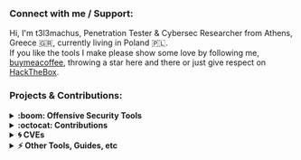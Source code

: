 ### Connect with me / Support:
Hi, I'm t3l3machus, Penetration Tester & Cybersec Researcher from Athens, Greece 🇬🇷, currently living in Poland 🇵🇱.  
If you like the tools I make please show some love by following me, [buymeacoffee](https://www.buymeacoffee.com/t3l3machus), throwing a star here and there or just give respect on [HackTheBox](https://app.hackthebox.com/profile/87301).  

<!--
  <a href="https://www.linkedin.com/in/panagiotis-chartas-a9b4a21a5/">
      <img alt="LinkedIn" width="40px" src="https://cdn1.iconfinder.com/data/icons/social-media-icon-1/112/linkedin-512.png"/>
  </a>

  <a href="https://twitter.com/t3l3machus">
      <img alt="Twitter" width="40px" src="https://cdn3.iconfinder.com/data/icons/2018-social-media-logotypes/1000/2018_social_media_popular_app_logo_twitter-512.png" />
  </a>


  <a href="https://www.youtube.com/channel/UCebj---w2CTP49tah7a8Veg">
    <img alt="youtube" width="40px" src="https://cdn4.iconfinder.com/data/icons/logos-and-brands/512/395_Youtube_logo-512.png" />
  </a>


<a href="https://www.buymeacoffee.com/t3l3machus" target="_blank">
  <img alt="buymeacoffee" height="40px" src="https://www.buymeacoffee.com/assets/img/guidelines/logo-mark-1.svg">
</a>-->
<!-- <a href='https://ko-fi.com/B0B1JO1HJ' target='_blank'><img height='36' style='border:0px;height:36px;' src='https://storage.ko-fi.com/cdn/kofi2.png?v=3' border='0' alt='Buy Me a Coffee at ko-fi.com' /></a> -->

<!--
<a href="https://twitter.com/intent/tweet?text=Open%20source%20penetration%20testing%20tools%20for%20exploiting%20various%20attack%20vectors%21&url=https://github.com/t3l3machus/overview&via=t3l3machus&hashtags=cybersecurity,pentesting,redteaming,hacking,github" target="_blank">
  <img alt="Tweet" height="22px" src="https://img.shields.io/twitter/url/http/shields.io.svg?style=social">
</a>
-->


### Projects & Contributions:
<details>
  <summary><b>:boom: Offensive Security Tools</b></summary>
    <table>
      <thead align="center">
        <tr border: none;>
          <td><b>Project</b></td>
          <td><b>Short Description</b></td>
          <td><b>Stars</b></td>
          <td><b>Forks</b></td>
        </tr>
      </thead>
      <tbody>
        <tr>
          <td><a href="https://github.com/t3l3machus/Villain"><b>Villain</b></a></td>
          <td>A C2 backdoor generator and multi-session handler.</td>      
          <td><img alt="Stars" src="https://img.shields.io/github/stars/t3l3machus/Villain?style=flat-square&labelColor=343b41"/></td>
          <td><img alt="Forks" src="https://img.shields.io/github/forks/t3l3machus/Villain?style=flat-square&labelColor=343b41"/></td>
        </tr>
        <tr>
          <td><a href="https://github.com/t3l3machus/toxssin"><b>toxssin</b></a></td>
          <td>An XSS exploitation command-line interface.</td>      
          <td><img alt="Stars" src="https://img.shields.io/github/stars/t3l3machus/toxssin?style=flat-square&labelColor=343b41"/></td>
          <td><img alt="Forks" src="https://img.shields.io/github/forks/t3l3machus/toxssin?style=flat-square&labelColor=343b41"/></td>
        </tr>
        <tr>
          <td><a href="https://github.com/t3l3machus/hoaxshell"><b>hoaxshell</b></a></td>
          <td>A Windows reverse shell payload generator and handler that abuses the http(s) <br />protocol to establish a beacon-like reverse shell. </td>      
          <td><img alt="Stars" src="https://img.shields.io/github/stars/t3l3machus/hoaxshell?style=flat-square&labelColor=343b41"/></td>
          <td><img alt="Forks" src="https://img.shields.io/github/forks/t3l3machus/hoaxshell?style=flat-square&labelColor=343b41"/></td>
        </tr> 
        <tr>
          <td><a href="https://github.com/t3l3machus/psudohash"><b>psudohash</b></a></td>
          <td>A password list generator based on keywords mutated by commonly used patterns and more.</td>      
          <td><img alt="Stars" src="https://img.shields.io/github/stars/t3l3machus/psudohash?style=flat-square&labelColor=343b41"/></td>
          <td><img alt="Forks" src="https://img.shields.io/github/forks/t3l3machus/psudohash?style=flat-square&labelColor=343b41"/></td>
        </tr> 
        <tr>
          <td><a href="https://github.com/t3l3machus/PowerShell-Obfuscation-Bible"><b>PowerShell-Obfuscation-Bible</b></a></td>
          <td>A collection of techniques, examples and a little bit of theory for manually obfuscating PowerShell scripts.</td>      
          <td><img alt="Stars" src="https://img.shields.io/github/stars/t3l3machus/PowerShell-Obfuscation-Bible?style=flat-square&labelColor=343b41"/></td>
          <td><img alt="Forks" src="https://img.shields.io/github/forks/t3l3machus/PowerShell-Obfuscation-Bible?style=flat-square&labelColor=343b41"/></td>
        </tr>
        <tr>
          <td><a href="https://github.com/t3l3machus/ACEshark"><b>ACEshark</b></a></td>
          <td>ACEshark is a utility designed for rapid extraction and analysis of Windows service configurations and Access Control Entries, eliminating the need for tools like accesschk.exe or other non-native binaries.</td>      
          <td><img alt="Stars" src="https://img.shields.io/github/stars/t3l3machus/ACEshark?style=flat-square&labelColor=343b41"/></td>
          <td><img alt="Forks" src="https://img.shields.io/github/forks/t3l3machus/ACEshark?style=flat-square&labelColor=343b41"/></td>
        </tr>
        <tr>
          <td><a href="https://github.com/t3l3machus/eviltree"><b>eviltree</b></a></td>
          <td>A python3 remake of the classic "tree" command with the additional feature of searching for user provided keywords/regex in files, highlighting those that contain matches.</td>      
          <td><img alt="Stars" src="https://img.shields.io/github/stars/t3l3machus/eviltree?style=flat-square&labelColor=343b41"/></td>
          <td><img alt="Forks" src="https://img.shields.io/github/forks/t3l3machus/eviltree?style=flat-square&labelColor=343b41"/></td>
        </tr>
        <tr>
          <td><a href="https://github.com/t3l3machus/wwwtree"><b>wwwtree</b></a></td>
          <td>A utility for quickly and easily locating, web hosting and transferring resources during PrivEsc.</td>      
          <td><img alt="Stars" src="https://img.shields.io/github/stars/t3l3machus/wwwtree?style=flat-square&labelColor=343b41"/></td>
          <td><img alt="Forks" src="https://img.shields.io/github/forks/t3l3machus/wwwtree?style=flat-square&labelColor=343b41"/></td>
        </tr>
         <tr>
          <td><a href="https://github.com/t3l3machus/CVE-2023-22960"><b>CVE-2023-22960</b></a></td>
          <td>PoC for CVE-2023-22960 (Brute-force prevention mechanism bypass for Lexmark devices' web interface).</td>      
          <td><img alt="Stars" src="https://img.shields.io/github/stars/t3l3machus/CVE-2023-22960?style=flat-square&labelColor=343b41"/></td>
          <td><img alt="Forks" src="https://img.shields.io/github/forks/t3l3machus/CVE-2023-22960?style=flat-square&labelColor=343b41"/></td>
        </tr>
         <tr>
          <td><a href="https://github.com/t3l3machus/Synergy-httpx"><b>Synergy Httpx</b></a></td>
          <td>A Python http(s) server designed to assist in red teaming activities such as receiving intercepted data via POST requests and serving content dynamically (e.g. payloads). </td>      
          <td><img alt="Stars" src="https://img.shields.io/github/stars/t3l3machus/Synergy-httpx?style=flat-square&labelColor=343b41"/></td>
          <td><img alt="Forks" src="https://img.shields.io/github/forks/t3l3machus/Synergy-httpx?style=flat-square&labelColor=343b41"/></td>
        </tr> 
        <tr>
          <td><a href="https://github.com/t3l3machus/BabelStrike"><b>BabelStrike</b></a></td>
          <td>Performs Romanization and name-to-usernames convertion of full name lists.</td>      
          <td><img alt="Stars" src="https://img.shields.io/github/stars/t3l3machus/BabelStrike?style=flat-square&labelColor=343b41"/></td>
          <td><img alt="Forks" src="https://img.shields.io/github/forks/t3l3machus/BabelStrike?style=flat-square&labelColor=343b41"/></td>
        </tr>
        <tr>
          <td><a href="https://github.com/t3l3machus/pentest-pivoting"><b>pentest-pivoting</b></a></td>
          <td>A network pivoting guide for pentests / CTFs.</td>      
          <td><img alt="Stars" src="https://img.shields.io/github/stars/t3l3machus/pentest-pivoting?style=flat-square&labelColor=343b41"/></td>
          <td><img alt="Forks" src="https://img.shields.io/github/forks/t3l3machus/pentest-pivoting?style=flat-square&labelColor=343b41"/></td>
        </tr> 
      </tbody>
    </table>
    </details>

  <details>
  <summary><b>:octocat: Contributions</b></summary>
  <br/>
    <table>
      <thead align="center">
        <tr border: none;>
          <td><b>Project</b></td>
          <td><b>Short Description</b></td>
          <td><b>Contribution</b></td>
        </tr>
      </thead>
      <tbody>
        <tr>
          <td><a href="https://github.com/projectdiscovery/nuclei-templates"><b>nuclei-templates</b></a></td>
          <td>Templates are the core of the nuclei scanner which powers the actual scanning engine.</td>      
          <td>Templates contributed: <a href="https://github.com/projectdiscovery/nuclei-templates/blob/bf61ae8824bb222d21a72323e100454857239b74/http/cves/2024/CVE-2024-2340.yaml#L4">CVE-2024-2340</a>, <a href="https://github.com/projectdiscovery/nuclei-templates/blob/bf61ae8824bb222d21a72323e100454857239b74/http/misconfiguration/sap/sap-public-admin.yaml#L4">sap-public-admin</a>, <a href="https://github.com/projectdiscovery/nuclei-templates/blob/main/http/default-logins/chirpstack/chirpstack-default-login.yaml">chirpstack-default-login</a></td>     
        </tr>
        <tr>
          <td><a href="https://github.com/0dayCTF/reverse-shell-generator"><b>reverse-shell-generator</b></a>&nbsp;&#40;<a href="https://revshells.com/">revshells.com</a>&#41;</td>
          <td>Hosted Reverse Shell generator with a ton of functionality.</td> 
          <td>Added HoaxShell and front-end style improvements.</td>    
        </tr>  
      </tbody>
    </table>
    </details>

  <details>
  <summary><b>🌀 CVEs</b></summary>
  <br/>
    <table>
      <thead align="center">
        <tr border: none;>
          <td><b>CVE</b></td>
          <td><b>Short Description</b></td>
          <td><b>References</b></td>
        </tr>
      </thead>
      <tbody>
        <tr>
          <td><b>CVE-2023-22960</b></a></td>
          <td>Lexmark devices have a feature that protects against local account credential brute-force guessing attacks by temporarily locking out an account for an amount of time after a number of unsuccessful login attempts. This vulnerability bypasses the brute-force protection, allowing unrestricted attempts to guess a local account's credentials. Works for PIN-based authentication as well.</td>      
          <td><a href="https://publications.lexmark.com/publications/security-alerts/CVE-2023-22960.pdf">CVE-2023-22960 Publication</a></td>     
        </tr>
      </tbody>
    </table>
    </details>
    
  <details>
  <summary><b>⚡ Other Tools, Guides, etc</b></summary>
  <br/>
    <table>
      <thead align="center">
        <tr border: none;>
          <td><b>Project</b></td>
          <td><b>Short Description</b></td>
          <td><b>Stars</b></td>
          <td><b>Forks</b></td>
        </tr>
      </thead>
      <tbody>
        <tr>
          <td><a href="https://github.com/t3l3machus/ssh-log-alert"><b>ssh-log-alert</b></a></td>
          <td>Receive email alerts on successful ssh logins (mailgun).</td>      
          <td><img alt="Stars" src="https://img.shields.io/github/stars/t3l3machus/ssh-log-alert?style=flat-square&labelColor=343b41"/></td>
          <td><img alt="Forks" src="https://img.shields.io/github/forks/t3l3machus/ssh-log-alert?style=flat-square&labelColor=343b41"/></td>
        </tr>    
         <tr>
          <td><a href="https://github.com/t3l3machus/gmail-ssh-log-alert"><b>gmail-ssh-log-alert</b></a></td>
          <td>Receive email alerts on successful ssh logins (gmail).</td>      
          <td><img alt="Stars" src="https://img.shields.io/github/stars/t3l3machus/gmail-ssh-log-alert?style=flat-square&labelColor=343b41"/></td>
          <td><img alt="Forks" src="https://img.shields.io/github/forks/t3l3machus/gmail-ssh-log-alert?style=flat-square&labelColor=343b41"/></td>
        </tr>
         <tr>
          <td><a href="https://github.com/t3l3machus/cybersec-service-metrics"><b>cybersec-service-metrics</b></a></td>
          <td>A spreadsheet designed to automatically generate Key Performance Indicators <br />for Cyber Security Services based on documented data. Ideal for Team leaders / Managers of small-medium sized organizations.</td>      
          <td><img alt="Stars" src="https://img.shields.io/github/stars/t3l3machus/cybersec-service-metrics?style=flat-square&labelColor=343b41"/></td>
          <td><img alt="Forks" src="https://img.shields.io/github/forks/t3l3machus/cybersec-service-metrics?style=flat-square&labelColor=343b41"/></td>
        </tr>
         <tr>
          <td><a href="https://github.com/t3l3machus/Awesome-AI"><b>Awesome-AI</b></a></td>
          <td>A list of awesome AI resources around the internet.</td>      
          <td><img alt="Stars" src="https://img.shields.io/github/stars/t3l3machus/Awesome-AI?style=flat-square&labelColor=343b41"/></td>
          <td><img alt="Forks" src="https://img.shields.io/github/forks/t3l3machus/Awesome-AI?style=flat-square&labelColor=343b41"/></td>
        </tr>  
         <tr>
          <td><a href="https://github.com/t3l3machus/OWASP-Testing-Guide-Checklist"><b>OWASP-Testing-Guide-Checklist</b></a></td>
          <td>OWASP based Web Application Security Testing Checklist.</td>      
          <td><img alt="Stars" src="https://img.shields.io/github/stars/t3l3machus/OWASP-Testing-Guide-Checklist?style=flat-square&labelColor=343b41"/></td>
          <td><img alt="Forks" src="https://img.shields.io/github/forks/t3l3machus/OWASP-Testing-Guide-Checklist?style=flat-square&labelColor=343b41"/></td>
        </tr>  
      </tbody>
    </table>
    </details>



